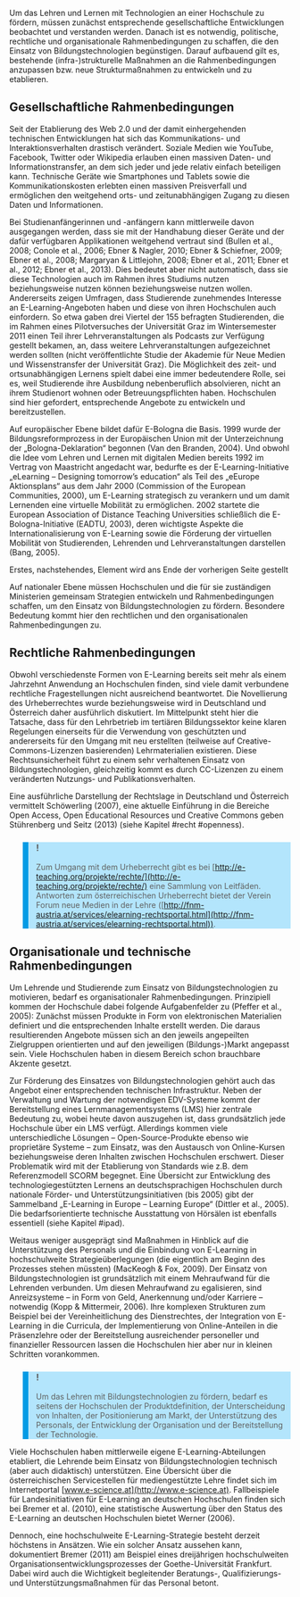 Um das Lehren und Lernen mit Technologien an einer Hochschule zu fördern, müssen zunächst entsprechende gesellschaftliche Entwicklungen beobachtet und verstanden werden. Danach ist es notwendig, politische, rechtliche und organisationale Rahmenbedingungen zu schaffen, die den Einsatz von Bildungstechnologien begünstigen. Darauf aufbauend gilt es, bestehende (infra-)strukturelle Maßnahmen an die Rahmenbedingungen anzupassen bzw. neue Strukturmaßnahmen zu entwickeln und zu etablieren.

## Gesellschaftliche Rahmenbedingungen

Seit der Etablierung des Web 2.0 und der damit einhergehenden technischen Entwicklungen hat sich das Kommunikations- und Interaktionsverhalten drastisch verändert. Soziale Medien wie YouTube, Facebook, Twitter oder Wikipedia erlauben einen massiven Daten- und Informationstransfer, an dem sich jeder und jede relativ einfach beteiligen kann. Technische Geräte wie Smartphones und Tablets sowie die Kommunikationskosten erlebten einen massiven Preisverfall und ermöglichen den weitgehend orts- und zeitunabhängigen Zugang zu diesen Daten und Informationen.

Bei Studienanfängerinnen und -anfängern kann mittlerweile davon ausgegangen werden, dass sie mit der Handhabung dieser Geräte und der dafür verfügbaren Applikationen weitgehend vertraut sind (Bullen et al., 2008; Conole et al., 2006; Ebner &amp; Nagler, 2010; Ebner &amp; Schiefner, 2009; Ebner et al., 2008; Margaryan &amp; Littlejohn, 2008; Ebner et al., 2011; Ebner et al., 2012; Ebner et al., 2013). Dies bedeutet aber nicht automatisch, dass sie diese Technologien auch im Rahmen ihres Studiums nutzen beziehungsweise nutzen können beziehungsweise nutzen wollen. Andererseits zeigen Umfragen, dass Studierende zunehmendes Interesse an E-Learning-Angeboten haben und diese von ihren Hochschulen auch einfordern. So etwa gaben drei Viertel der 155 befragten Studierenden, die im Rahmen eines Pilotversuches der Universität Graz im Wintersemester 2011 einen Teil ihrer Lehrveranstaltungen als Podcasts zur Verfügung gestellt bekamen, an, dass weitere Lehrveranstaltungen aufgezeichnet werden sollten (nicht veröffentlichte Studie der Akademie für Neue Medien und Wissenstransfer der Universität Graz). Die Möglichkeit des zeit- und ortsunabhängigen Lernens spielt dabei eine immer bedeutendere Rolle, sei es, weil Studierende ihre Ausbildung nebenberuflich absolvieren, nicht an ihrem Studienort wohnen oder Betreuungspflichten haben. Hochschulen sind hier gefordert, entsprechende Angebote zu entwickeln und bereitzustellen.

Auf europäischer Ebene bildet dafür E-Bologna die Basis. 1999 wurde der Bildungsreformprozess in der Europäischen Union mit der Unterzeichnung der „Bologna-Deklaration“ begonnen (Van den Branden, 2004). Und obwohl die Idee vom Lehren und Lernen mit digitalen Medien bereits 1992 im Vertrag von Maastricht angedacht war, bedurfte es der E-Learning-Initiative „eLearning – Designing tomorrow’s education“ als Teil des „eEurope Aktionsplans“ aus dem Jahr 2000 (Commission of the European Communities, 2000), um E-Learning strategisch zu verankern und um damit Lernenden eine virtuelle Mobilität zu ermöglichen. 2002 startete die European Association of Distance Teaching Universities schließlich die E-Bologna-Initiative (EADTU, 2003), deren wichtigste Aspekte die Internationalisierung von E-Learning sowie die Förderung der virtuellen Mobilität von Studierenden, Lehrenden und Lehrveranstaltungen darstellen (Bang, 2005).

Erstes, nachstehendes, Element wird ans Ende der vorherigen Seite gestellt

Auf nationaler Ebene müssen Hochschulen und die für sie zuständigen Ministerien gemeinsam Strategien entwickeln und Rahmenbedingungen schaffen, um den Einsatz von Bildungstechnologien zu fördern. Besondere Bedeutung kommt hier den rechtlichen und den organisationalen Rahmenbedingungen zu.

## Rechtliche Rahmenbedingungen

Obwohl verschiedenste Formen von E-Learning bereits seit mehr als einem Jahrzehnt Anwendung an Hochschulen finden, sind viele damit verbundene rechtliche Fragestellungen nicht ausreichend beantwortet. Die Novellierung des Urheberrechtes wurde beziehungsweise wird in Deutschland und Österreich daher ausführlich diskutiert. Im Mittelpunkt steht hier die Tatsache, dass für den Lehrbetrieb im tertiären Bildungssektor keine klaren Regelungen einerseits für die Verwendung von geschützten und andererseits für den Umgang mit neu erstellten (teilweise auf Creative-Commons-Lizenzen basierenden) Lehrmaterialien existieren. Diese Rechtsunsicherheit führt zu einem sehr verhaltenen Einsatz von Bildungstechnologien, gleichzeitig kommt es durch CC-Lizenzen zu einem veränderten Nutzungs- und Publikationsverhalten.

Eine ausführliche Darstellung der Rechtslage in Deutschland und Österreich vermittelt Schöwerling (2007), eine aktuelle Einführung in die Bereiche Open Access, Open Educational Resources und Creative Commons geben Stührenberg und Seitz (2013) (siehe Kapitel #recht #openness).

<blockquote style="background: #B3E5FC; border-left: 10px solid #039BE5">

### !

Zum Umgang mit dem Urheberrecht gibt es bei [http://e-teaching.org/projekte/rechte/](http://e-teaching.org/projekte/rechte/) eine Sammlung von Leitfäden. Antworten zum österreichischen Urheberrecht bietet der Verein Forum neue Medien in der Lehre ([http://fnm-austria.at/services/elearning-rechtsportal.html](http://fnm-austria.at/services/elearning-rechtsportal.html)).

</blockquote>

## Organisationale und technische Rahmenbedingungen

Um Lehrende und Studierende zum Einsatz von Bildungstechnologien zu motivieren, bedarf es organisationaler Rahmenbedingungen. Prinzipiell kommen der Hochschule dabei folgende Aufgabenfelder zu (Pfeffer et al., 2005): Zunächst müssen Produkte in Form von elektronischen Materialien definiert und die entsprechenden Inhalte erstellt werden. Die daraus resultierenden Angebote müssen sich an den jeweils angepeilten Zielgruppen orientierten und auf den jeweiligen (Bildungs-)Markt angepasst sein. Viele Hochschulen haben in diesem Bereich schon brauchbare Akzente gesetzt.

Zur Förderung des Einsatzes von Bildungstechnologien gehört auch das Angebot einer entsprechenden technischen Infrastruktur. Neben der Verwaltung und Wartung der notwendigen EDV-Systeme kommt der Bereitstellung eines Lernmanagementsystems (LMS) hier zentrale Bedeutung zu, wobei heute davon auszugehen ist, dass grundsätzlich jede Hochschule über ein LMS verfügt. Allerdings kommen viele unterschiedliche Lösungen – Open-Source-Produkte ebenso wie proprietäre Systeme – zum Einsatz, was den Austausch von Online-Kursen beziehungsweise deren Inhalten zwischen Hochschulen erschwert. Dieser Problematik wird mit der Etablierung von Standards wie z.B. dem Referenzmodell SCORM begegnet. Eine Übersicht zur Entwicklung des technologiegestützten Lernens an deutschsprachigen Hochschulen durch nationale Förder- und Unterstützungsinitiativen (bis 2005) gibt der Sammelband „E-Learning in Europe – Learning Europe“ (Dittler et al., 2005). Die bedarfsorientierte technische Ausstattung von Hörsälen ist ebenfalls essentiell (siehe Kapitel #ipad).

Weitaus weniger ausgeprägt sind Maßnahmen in Hinblick auf die Unterstützung des Personals und die Einbindung von E-Learning in hochschulweite Strategieüberlegungen (die eigentlich am Beginn des Prozesses stehen müssten) (MacKeogh &amp; Fox, 2009). Der Einsatz von Bildungstechnologien ist grundsätzlich mit einem Mehraufwand für die Lehrenden verbunden. Um diesen Mehraufwand zu egalisieren, sind Anreizsysteme – in Form von Geld, Anerkennung und/oder Karriere – notwendig (Kopp &amp; Mittermeir, 2006). Ihre komplexen Strukturen zum Beispiel bei der Vereinheitlichung des Dienstrechtes, der Integration von E-Learning in die Curricula, der Implementierung von Online-Anteilen in die Präsenzlehre oder der Bereitstellung ausreichender personeller und finanzieller Ressourcen lassen die Hochschulen hier aber nur in kleinen Schritten vorankommen.

<blockquote style="background: #B3E5FC; border-left: 10px solid #039BE5">

### !

Um das Lehren mit Bildungstechnologien zu fördern, bedarf es seitens der Hochschulen der Produktdefinition, der Unterscheidung von Inhalten, der Positionierung am Markt, der Unterstützung des Personals, der Entwicklung der Organisation und der Bereitstellung der Technologie.

</blockquote>

Viele Hochschulen haben mittlerweile eigene E-Learning-Abteilungen etabliert, die Lehrende beim Einsatz von Bildungstechnologien technisch (aber auch didaktisch) unterstützen. Eine Übersicht über die österreichischen Servicestellen für mediengestützte Lehre findet sich im Internetportal [www.e-science.at](http://www.e-science.at). Fallbeispiele für Landesinitiativen für E-Learning an deutschen Hochschulen finden sich bei Bremer et al. (2010), eine statistische Auswertung über den Status des E-Learning an deutschen Hochschulen bietet Werner (2006).

Dennoch, eine hochschulweite E-Learning-Strategie besteht derzeit höchstens in Ansätzen. Wie ein solcher Ansatz aussehen kann, dokumentiert Bremer (2011) am Beispiel eines dreijährigen hochschulweiten Organisationsentwicklungsprozesses der Goethe-Universität Frankfurt. Dabei wird auch die Wichtigkeit begleitender Beratungs-, Qualifizierungs- und Unterstützungsmaßnahmen für das Personal betont.
